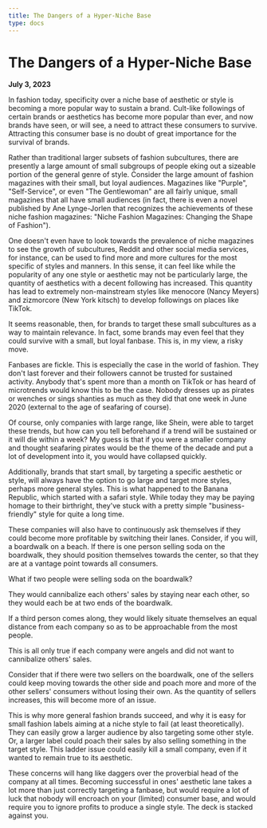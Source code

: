 ```yaml
---
title: The Dangers of a Hyper-Niche Base
type: docs
---
```


# The Dangers of a Hyper-Niche Base

**July 3, 2023**  

In fashion today, specificity over a niche base of aesthetic or style is becoming a more popular way to sustain a brand. Cult-like followings of certain brands or aesthetics has become more popular than ever, and now brands have seen, or will see, a need to attract these consumers to survive. Attracting this consumer base is no doubt of great importance for the survival of brands. 

Rather than traditional larger subsets of fashion subcultures, there are presently a large amount of small subgroups of people eking out a sizeable portion of the general genre of style. Consider the large amount of fashion magazines with their small, but loyal audiences. Magazines like "Purple", "Self-Service", or even "The Gentlewoman" are all fairly unique, small magazines that all have small audiences (in fact, there is even a novel published by Ane Lynge-Jorlen that recognizes the achievements of these niche fashion magazines: "Niche Fashion Magazines: Changing the Shape of Fashion").

One doesn't even have to look towards the prevalence of niche magazines to see the growth of subcultures, Reddit and other social media services, for instance, can be used to find more and more cultures for the most specific of styles and manners. In this sense, it can feel like while the popularity of any one style or aesthetic may not be particularly large, the quantity of aesthetics with a decent following has increased. This quantity has lead to extremely non-mainstream styles like menocore (Nancy Meyers) and zizmorcore (New York kitsch) to develop followings on places like TikTok.

It seems reasonable, then, for brands to target these small subcultures as a way to maintain relevance. In fact, some brands may even feel that they could survive with a small, but loyal fanbase. This is, in my view, a risky move.

Fanbases are fickle. This is especially the case in the world of fashion. They don't last forever and their followers cannot be trusted for sustained activity. Anybody that's spent more than a month on TikTok or has heard of microtrends would know this to be the case. Nobody dresses up as pirates or wenches or sings shanties as much as they did that one week in June 2020 (external to the age of seafaring of course). 

Of course, only companies with large range, like Shein, were able to target these trends, but how can you tell beforehand if a trend will be sustained or it will die within a week? My guess is that if you were a smaller company and thought seafaring pirates would be the theme of the decade and put a lot of development into it, you would have collapsed quickly.

Additionally, brands that start small, by targeting a specific aesthetic or style, will always have the option to go large and target more styles, perhaps more general styles. This is what happened to the Banana Republic, which started with a safari style. While today they may be paying homage to their birthright, they've stuck with a pretty simple "business-friendly" style for quite a long time. 

These companies will also have to continuously ask themselves if they could become more profitable by switching their lanes. Consider, if you will, a boardwalk on a beach. If there is one person selling soda on the boardwalk, they should position themselves towards the center, so that they are at a vantage point towards all consumers.

What if two people were selling soda on the boardwalk?

They would cannibalize each others' sales by staying near each other, so they would each be at two ends of the boardwalk.

If a third person comes along, they would likely situate themselves an equal distance from each company so as to be approachable from the most people.

This is all only true if each company were angels and did not want to cannibalize others' sales.

Consider that if there were two sellers on the boardwalk, one of the sellers could keep moving towards the other side and poach more and more of the other sellers' consumers without losing their own. As the quantity of sellers increases, this will become more of an issue.

This is why more general fashion brands succeed, and why it is easy for small fashion labels aiming at a niche style to fail (at least theoretically). They can easily grow a larger audience by also targeting some other style. Or, a larger label could poach their sales by also selling something in the target style. This ladder issue could easily kill a small company, even if it wanted to remain true to its aesthetic.

These concerns will hang like daggers over the proverbial head of the company at all times. Becoming successful in ones' aesthetic lane takes a lot more than just correctly targeting a fanbase, but would require a lot of luck that nobody will encroach on your (limited) consumer base, and would require you to ignore profits to produce a single style. The deck is stacked against you.